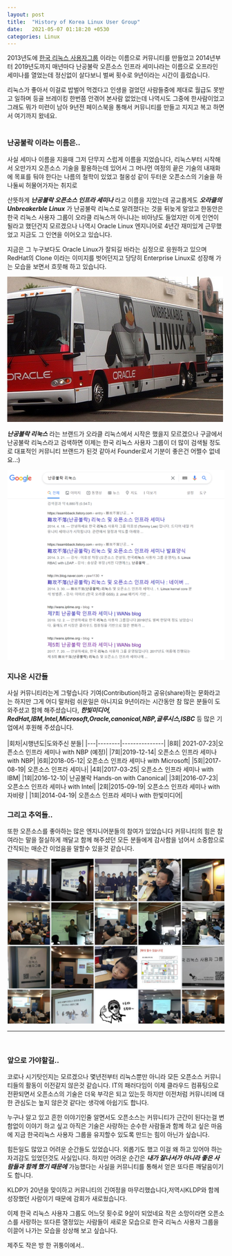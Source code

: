 ```yaml
---
layout: post
title:  "History of Korea Linux User Group"
date:   2021-05-07 01:18:20 +0530
categories: Linux
---
```


2013년도에 [한국 리눅스 사용자그룹][KLUG] 이라는 이름으로 커뮤니티를 만들었고 2014년부터 2019년도까지 매년마다 난공불락 오픈소스 인프라 세미나라는 이름으로 오프라인 세미나를 열었는데 정신없이 살다보니 벌써 횟수로 9년이라는 시간이 흘렀습니다.

리눅스가 좋아서 이걸로 밥벌어 먹겠다고 인생을 걸었던 사람들중에 제대로 월급도 못받고 일하며 등골 브레이킹 한번쯤 안겪어 본사람 없었는데 나역시도 그중에 한사람이었고 그래도 뭐가 미련이 남아 9년전 페이스북을 통해서 커뮤니티를 만들고 지지고 복고 하면서 여기까지 왔네요.
<br/>
<br/>

### 난공불락 이라는 이름은.. 
사실 세미나 이름을 지을때 그저 단무지 스럽게 이름을 지었습니다, 리눅스부터 시작해서 오만가지 오픈소스 기술을 활용하는데 있어서 그 머나먼 여정의 끝은 기술의 내재화에 목표를 둬야 한다는 나름의 철학이 있었고 철옹성 같이 두터운 오픈소스의 기술을 하나둘씨 허물어가자는 취지로 

산뜻하게 **_난공불락 오픈소스 인프라 세미나_** 라고 이름을 지었는데 공교롭게도 **_오라클의 Unbreakerble Linux_** 가 난공불락 리눅스로 알려졌다는 것을 뒤늦게 알았고 한동안은 한국 리눅스 사용자 그룹이 오라클 리눅스꺼 아니냐는 비아냥도 들었지만 이게 인연이 될라고 했던건지 모르겠으나 나역시 Oracle Linux 엔지니어로 4년간 재미있게 근무했었고 지금도 그 인연을 이어오고 있습니다.

지금은 그 누구보다도 Oracle Linux가 잘되길 바라는 심정으로 응원하고 있으며 RedHat의 Clone 이라는 이미지를 벗어던지고 당당히 Enterprise Linux로 성장해 가는 모습을 보면서 흐뭇해 하고 있습니다.  

![screenshot](/img/linuxseminar/oraclelinux.jpg)

**_난공불락 리눅스_** 라는 브랜드가 오라클 리눅스에서 시작은 했을지 모르겠으나 구글에서 난공불락 리눅스라고 검색하면 이제는 한국 리눅스 사용자 그룹이 더 많이 검색될 정도로 대표적인 커뮤니티 브랜드가 된것 같아서 Founder로서 기분이 좋은건 어쩔수 없네요..:) 

![screenshot](/img/linuxseminar/nangong.PNG)

### 지나온 시간들 <br/>
사실 커뮤니티라는게 그렇습니다 기여(Contribution)하고 공유(share)하는 문화라고는 하지만 그게 어디 말처럼 쉬운일은 아니지요 9년이라는 시간동안 참 많은 분들이 도와주셨고 함께 해주셨습니다, **_한빛미디어, RedHat,IBM,Intel,Microsoft,Oracle,canonical,NBP,글루시스,ISBC_** 등 많은 기업에서 후원해 주셨습니다.<br/>
<br/>
|회차|시행년도|도와주신 분들|
|---|--------|---------------|
|8회| 2021-07-23|오픈소스 인프라 세미나 with NBP (예정)|
|7회|2019-12-14| 오픈소스 인프라 세미나 with NBP| 
|6회|2018-05-12| 오픈소스 인프라 세미나 with Microsoft|
|5회|2017-08-19| 오픈소스 인프라 세미나|
|4회|2017-03-25| 오픈소스 인프라 세미나 with IBM|
|1회|2016-12-10| 난공불락 Hands-on with Canonical| 
|3회|2016-07-23| 오픈소스 인프라 세미나 with Intel|
|2회|2015-09-19| 오픈소스 인프라 세미나 with 자비량 |
|1회|2014-04-19| 오픈소스 인프라 세미나 with 한빛미디어| 
<br/>

### 그리고 추억들..
또한 오픈소스를 좋아하는 많은 엔지니어분들의 참여가 있었습니다 커뮤니티의 힘은 참여라는 말을 절실하게 깨달고 함께 해주셨던 모든 분들에게 감사함을 넘어서 소중함으로 간직되는 매순간 이었음을 말할수 있을것 같습니다.
<br/>

![screenshot](/img/linuxseminar/history.PNG)

---
<br/>

### 앞으로 가야할길.. 

코로나 시기탓인지는 모르겠으나 몇년전부터 리눅스뿐만 아니라 모든 오픈소스 커뮤니티들의 활동이 이전같지 않은것 같습니다. IT의 패러다임이 이제 클라우드 컴퓨팅으로 전환되면서 오픈소스의 기술은 더욱 부각은 되고 있는듯 하지만 이전처럼 커뮤니티에 대한 관심도는 높지 않은것 같다는 생각에 아쉽기도 합니다.

누구나 알고 있고 흔한 이야기인줄 알면서도 오픈소스는 커뮤니티가 근간이 된다는걸 변함없이 이야기 하고 싶고 아직은 기술은 사랑하는 순수한 사람들과 함께 하고 싶은 마음에 지금 한국리눅스 사용자 그룹을 유지할수 있도록 만드는 힘이 아닌가 싶습니다. 

힘든일도 많았고 어려운 순간들도 있었습니다. 외롭기도 했고 이걸 왜 하고 있어야 하는 자괴감도 있었던것도 사실입니다. 하지만 어려운 순간은 **_내가 잘나서가 아니라 좋은 사람들과 함께 했기 때문에_** 가능했다는 사실을 커뮤니티를 통해서 얻은 또다른 깨달음이기도 합니다.

KLDP가 20년을 맞이하고 커뮤니티의 긴여정을 마무리했습니다,저역시KLDP와 함께 성장했던 사람이기 때문에 감회가 새로웠습니다. 

이제 한국 리눅스 사용자 그룹도 어느덧 횟수로 9살이 되었네요 작은 소망이라면 오픈소스를 사랑하는 또다른 열정있는 사람들이 새로운 모습으로 
한국 리눅스 사용자 그룹을 이끌어 나가는 모습을 상상해 보고 싶습니다. 

제주도 작은 방 한 귀퉁이에서.. 


[KLUG]: https://www.facebook.com/groups/korelnxuser